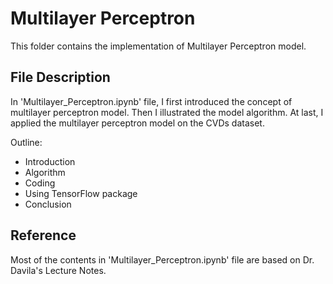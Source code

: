 # Multilayer Perceptron

This folder contains the implementation of Multilayer Perceptron model.

## File Description
In 'Multilayer_Perceptron.ipynb' file, I first introduced the concept of multilayer perceptron model. Then I illustrated the model algorithm. At last, I applied the multilayer perceptron model on the CVDs dataset.

Outline:
- Introduction
- Algorithm
- Coding
- Using TensorFlow package
- Conclusion

## Reference
Most of the contents in 'Multilayer_Perceptron.ipynb' file are based on Dr. Davila's Lecture Notes.